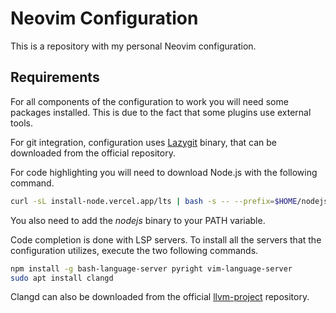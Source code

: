 # Neovim Configuration

This is a repository with my personal Neovim configuration.

## Requirements

For all components of the configuration to work you will need some packages installed. This is due to the fact that some plugins use external tools.

For git integration, configuration uses [Lazygit](https://github.com/jesseduffield/lazygit) binary, that can be downloaded from the official repository.

For code highlighting you will need to download Node.js with the following command.
```bash
curl -sL install-node.vercel.app/lts | bash -s -- --prefix=$HOME/nodejs -y
```
You also need to add the *nodejs* binary to your PATH variable.

Code completion is done with LSP servers. To install all the servers that the configuration utilizes, execute the two following commands.
```bash
npm install -g bash-language-server pyright vim-language-server
sudo apt install clangd
```
Clangd can also be downloaded from the official [llvm-project](https://github.com/llvm/llvm-project) repository.

